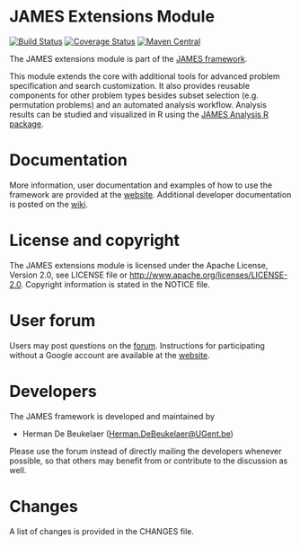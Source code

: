 JAMES Extensions Module
=======================

[![Build Status](https://img.shields.io/travis/hdbeukel/james-extensions.svg?style=flat)](https://travis-ci.org/hdbeukel/james-extensions)
[![Coverage Status](http://img.shields.io/coveralls/hdbeukel/james-extensions.svg?style=flat)](https://coveralls.io/r/hdbeukel/james-extensions)
[![Maven Central](https://maven-badges.herokuapp.com/maven-central/org.jamesframework/james-extensions/badge.svg?style=flat)](http://search.maven.org/#search%7Cga%7C1%7Ca%3A%22james-extensions%22)

The JAMES extensions module is part of the [JAMES framework][james-github].

This module extends the core with additional tools
for advanced problem specification and search customization. It also provides reusable
components for other problem types besides subset selection (e.g. permutation problems)
and an automated analysis workflow.
Analysis results can be studied and visualized in R using the [JAMES Analysis R package][analysis-R-package].

Documentation
=============

More information, user documentation and examples of how to use the framework are provided at the [website][james-website].
Additional developer documentation is posted on the [wiki][james-wiki].

License and copyright
=====================

The JAMES extensions module is licensed under the Apache License, Version 2.0, see LICENSE file or http://www.apache.org/licenses/LICENSE-2.0.
Copyright information is stated in the NOTICE file.

User forum
==========

Users may post questions on the [forum][james-forum]. Instructions for participating without a Google account are available at the [website][james-contact].

Developers
==========

The JAMES framework is developed and maintained by

 - Herman De Beukelaer (Herman.DeBeukelaer@UGent.be)
 
Please use the forum instead of directly mailing the developers whenever possible, so that others may benefit from or contribute to the discussion as well.
 
Changes
=======

A list of changes is provided in the CHANGES file.


[james-github]:       https://github.com/hdbeukel/james
[analysis-R-package]: https://github.com/hdbeukel/james-analysis-R
[james-website]:      http://www.jamesframework.org
[james-wiki]:         https://github.com/hdbeukel/james/wiki
[james-forum]:        https://groups.google.com/forum/#!forum/james-users
[james-contact]:      http://www.jamesframework.org/contact/
